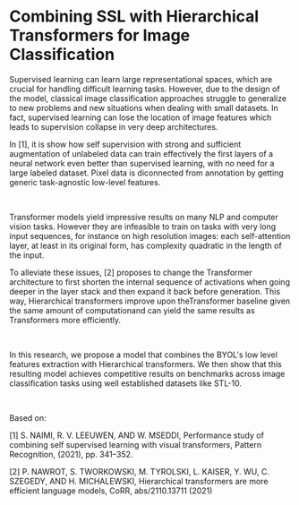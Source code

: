 # Combining SSL with Hierarchical Transformers for Image Classification

Supervised learning can learn large representational spaces, which are crucial for handling difficult learning tasks. However, due to the design of the model, classical image classification approaches struggle to generalize to new problems and new situations when dealing with small datasets.
In fact, supervised learning can lose the location of image features which leads to supervision collapse in very deep architectures.

In [1], it is show how self supervision with strong and sufficient augmentation of unlabeled data can train effectively the first layers of a neural network even better than supervised learning, with no need for a large labeled dataset. Pixel data is diconnected from annotation by getting generic task-agnostic low-level features.

&nbsp;

Transformer models yield impressive results on many NLP and computer vision tasks. However they are infeasible to train on tasks with very long input sequences, for instance on high resolution images: each self-attention layer, at least in its original form, has complexity quadratic in the length of the input.

To alleviate these issues, [2] proposes to change the Transformer architecture to first shorten the internal sequence of activations when going deeper in the layer stack and then expand it back before generation.
This way, Hierarchical transformers improve upon theTransformer baseline given the same amount of computationand can yield the same results as Transformers more efficiently.

&nbsp;

In this research, we propose a model that combines the BYOL's low level features extraction with Hierarchical transformers. We then show that this resulting model achieves competitive results on benchmarks across image classification tasks using well established datasets like STL-10.

&nbsp;

Based on:

[1] S. NAIMI, R. V. LEEUWEN, AND W. MSEDDI, Performance study of combining self supervised learning with visual transformers, Pattern Recognition, (2021), pp. 341–352.

[2] P. NAWROT, S. TWORKOWSKI, M. TYROLSKI, L. KAISER, Y. WU, C. SZEGEDY, AND H. MICHALEWSKI, Hierarchical transformers are more efficient language models, CoRR, abs/2110.13711 (2021)
